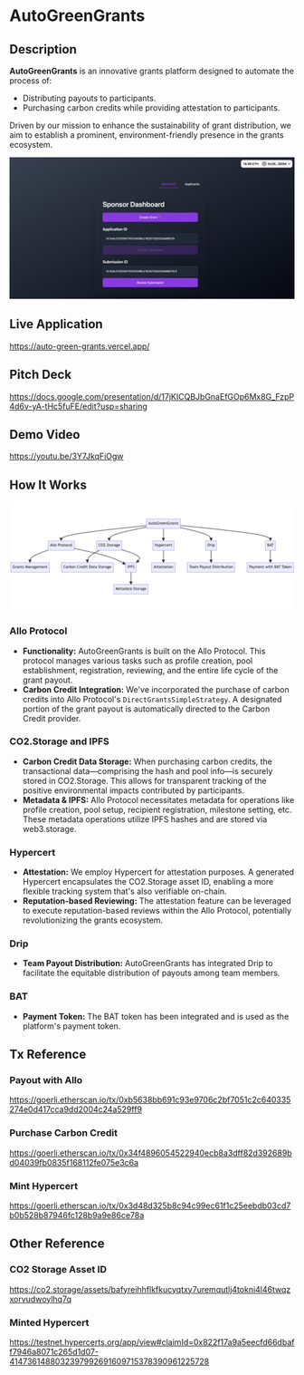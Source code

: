# AutoGreenGrants

## Description

**AutoGreenGrants** is an innovative grants platform designed to automate the process of:

- Distributing payouts to participants.
- Purchasing carbon credits while providing attestation to participants.

Driven by our mission to enhance the sustainability of grant distribution, we aim to establish a prominent, environment-friendly presence in the grants ecosystem.

![screenshot-1](./docs/screenshot-1.png)

## Live Application

https://auto-green-grants.vercel.app/

## Pitch Deck

https://docs.google.com/presentation/d/17jKICQBJbGnaEfGOp6Mx8G_FzpP4d6v-yA-tHc5fuFE/edit?usp=sharing

## Demo Video

https://youtu.be/3Y7JkqFiOgw

## How It Works

![how-it-works](./docs/how-it-works.png)

### Allo Protocol

- **Functionality:** AutoGreenGrants is built on the Allo Protocol. This protocol manages various tasks such as profile creation, pool establishment, registration, reviewing, and the entire life cycle of the grant payout.
- **Carbon Credit Integration:** We've incorporated the purchase of carbon credits into Allo Protocol's `DirectGrantsSimpleStrategy`. A designated portion of the grant payout is automatically directed to the Carbon Credit provider.

### CO2.Storage and IPFS

- **Carbon Credit Data Storage:** When purchasing carbon credits, the transactional data—comprising the hash and pool info—is securely stored in CO2.Storage. This allows for transparent tracking of the positive environmental impacts contributed by participants.
- **Metadata & IPFS:** Allo Protocol necessitates metadata for operations like profile creation, pool setup, recipient registration, milestone setting, etc. These metadata operations utilize IPFS hashes and are stored via web3.storage.

### Hypercert

- **Attestation:** We employ Hypercert for attestation purposes. A generated Hypercert encapsulates the CO2.Storage asset ID, enabling a more flexible tracking system that's also verifiable on-chain.
- **Reputation-based Reviewing:** The attestation feature can be leveraged to execute reputation-based reviews within the Allo Protocol, potentially revolutionizing the grants ecosystem.

### Drip

- **Team Payout Distribution:** AutoGreenGrants has integrated Drip to facilitate the equitable distribution of payouts among team members.

### BAT

- **Payment Token:** The BAT token has been integrated and is used as the platform's payment token.

## Tx Reference

### Payout with Allo

https://goerli.etherscan.io/tx/0xb5638bb691c93e9706c2bf7051c2c640335274e0d417cca9dd2004c24a529ff9

### Purchase Carbon Credit

https://goerli.etherscan.io/tx/0x34f4896054522940ecb8a3dff82d392689bd04039fb0835f168112fe075e3c6a

### Mint Hypercert

https://goerli.etherscan.io/tx/0x3d48d325b8c94c99ec61f1c25eebdb03cd7b0b528b87946fc128b9a9e86ce78a

## Other Reference

### CO2 Storage Asset ID

https://co2.storage/assets/bafyreihhflkfkucyqtxy7uremqutlj4tokni4l46twqzxorvudwoylhq7q

### Minted Hypercert

https://testnet.hypercerts.org/app/view#claimId=0x822f17a9a5eecfd66dbaff7946a8071c265d1d07-4147361488032397992691609715378390961225728
